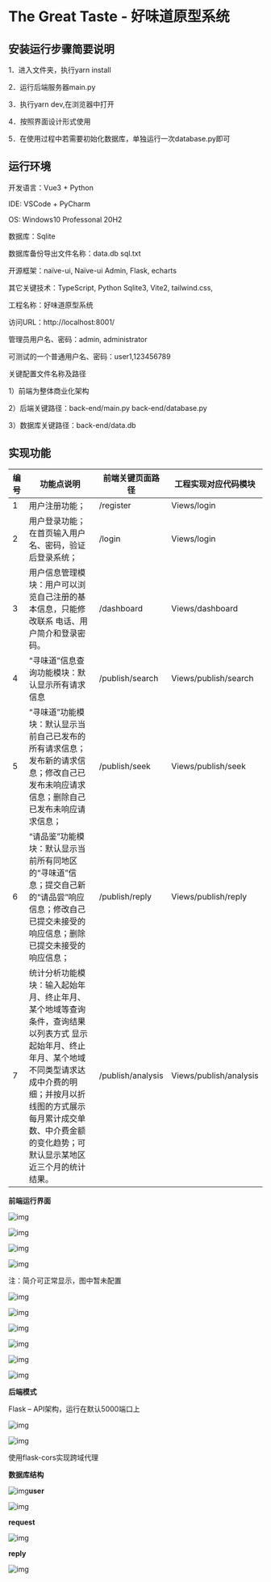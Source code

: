 # The Great  Taste - 好味道原型系统

## 安装运行步骤简要说明

1．进入文件夹，执行yarn install

2．运行后端服务器main.py

3．执行yarn dev,在浏览器中打开

4．按照界面设计形式使用

5．在使用过程中若需要初始化数据库，单独运行一次database.py即可

## 运行环境

开发语言：Vue3 + Python

IDE: VSCode + PyCharm

OS: Windows10 Professonal 20H2

数据库：Sqlite

数据库备份导出文件名称：data.db sql.txt

开源框架：naïve-ui, Naïve-ui Admin, Flask, echarts

其它关键技术：TypeScript, Python Sqlite3, Vite2, tailwind.css,

工程名称：好味道原型系统

访问URL：http://localhost:8001/

管理员用户名、密码：admin, administrator

可测试的一个普通用户名、密码：user1,123456789

关键配置文件名称及路径

1）前端为整体商业化架构

2）后端关键路径：back-end/main.py back-end/database.py

3）数据库关键路径：back-end/data.db

## 实现功能

| 编号 | 功能点说明                                                   | 前端关键页面路径  | 工程实现对应代码模块   |
| ---- | ------------------------------------------------------------ | ----------------- | ---------------------- |
| 1    | 用户注册功能；                                               | /register         | Views/login            |
| 2    | 用户登录功能；在首页输入用户名、密码，验证后登录系统；       | /login            | Views/login            |
| 3    | 用户信息管理模块：用户可以浏览自己注册的基本信息，只能修改联系  电话、用户简介和登录密码。 | /dashboard        | Views/dashboard        |
| 4    | “寻味道”信息查询功能模块：默认显示所有请求信息               | /publish/search   | Views/publish/search   |
| 5    | “寻味道”功能模块：默认显示当前自己已发布的所有请求信息；  发布新的请求信息；修改自己已发布未响应请求信息；删除自己已发布未响应请求信息； | /publish/seek     | Views/publish/seek     |
| 6    | “请品鉴”功能模块：默认显示当前所有同地区的“寻味道”信息；提交自己新的“请品尝”响应信息；修改自己已提交未接受的响应信息；删除已提交未接受的响应信息； | /publish/reply    | Views/publish/reply    |
| 7    | 统计分析功能模块：输入起始年月、终止年月、某个地域等查询条件，查询结果以列表方式  显示起始年月、终止年月、某个地域不同类型请求达成中介费的明细；并按月以折线图的方式展示每月累计成交单数、中介费金额的变化趋势；可默认显示某地区近三个月的统计结果。 | /publish/analysis | Views/publish/analysis |

**前端运行界面**

![img](images/clip_image002.jpg)

 

![img](images/clip_image006.jpg)

 

![img](images/clip_image008.jpg)

 

![img](images/clip_image010.jpg)

注：简介可正常显示，图中暂未配置

 

![img](images/clip_image012.jpg)

 

![img](images/clip_image014.jpg)

 

![img](images/clip_image016.jpg)

 

![img](images/clip_image018.jpg)

 

![img](images/clip_image020.jpg)

![img](images/clip_image022.jpg)

**后端模式**

Flask – API架构，运行在默认5000端口上

![img](images/clip_image024.jpg)

![img](images/clip_image026.jpg)

使用flask-cors实现跨域代理

**数据库结构**

![img](images/clip_image028.jpg)**user**

![img](images/clip_image030.jpg)

**request**

![img](images/clip_image032.jpg)

**reply**

![img](images/clip_image034.jpg)

